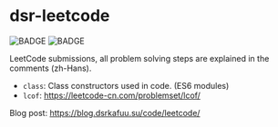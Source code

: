 # dsr-leetcode

![BADGE](https://img.shields.io/tokei/lines/github/dsrkafuu/dsr-leetcode)
![BADGE](https://img.shields.io/github/license/dsrkafuu/dsr-leetcode)

LeetCode submissions, all problem solving steps are explained in the comments (zh-Hans).

- `class`: Class constructors used in code. (ES6 modules)
- `lcof`: <https://leetcode-cn.com/problemset/lcof/>

Blog post: <https://blog.dsrkafuu.su/code/leetcode/>
